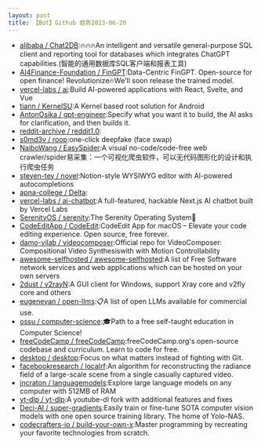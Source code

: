 ```yaml
---
layout: post
title: 【Bot】Github 趋势2023-06-20
---
```


* [alibaba / Chat2DB](https://github.com/alibaba/Chat2DB):🔥🔥🔥An intelligent and versatile general-purpose SQL client and reporting tool for databases which integrates ChatGPT capabilities.(智能的通用数据库SQL客户端和报表工具)
* [AI4Finance-Foundation / FinGPT](https://github.com/AI4Finance-Foundation/FinGPT):Data-Centric FinGPT. Open-source for open finance! Revolutionize🔥We'll soon release the trained model.
* [vercel-labs / ai](https://github.com/vercel-labs/ai):Build AI-powered applications with React, Svelte, and Vue
* [tiann / KernelSU](https://github.com/tiann/KernelSU):A Kernel based root solution for Android
* [AntonOsika / gpt-engineer](https://github.com/AntonOsika/gpt-engineer):Specify what you want it to build, the AI asks for clarification, and then builds it.
* [reddit-archive / reddit1.0](https://github.com/reddit-archive/reddit1.0):
* [s0md3v / roop](https://github.com/s0md3v/roop):one-click deepfake (face swap)
* [NaiboWang / EasySpider](https://github.com/NaiboWang/EasySpider):A visual no-code/code-free web crawler/spider易采集：一个可视化爬虫软件，可以无代码图形化的设计和执行爬虫任务
* [steven-tey / novel](https://github.com/steven-tey/novel):Notion-style WYSIWYG editor with AI-powered autocompletions
* [apna-college / Delta](https://github.com/apna-college/Delta):
* [vercel-labs / ai-chatbot](https://github.com/vercel-labs/ai-chatbot):A full-featured, hackable Next.js AI chatbot built by Vercel Labs
* [SerenityOS / serenity](https://github.com/SerenityOS/serenity):The Serenity Operating System🐞
* [CodeEditApp / CodeEdit](https://github.com/CodeEditApp/CodeEdit):CodeEdit App for macOS – Elevate your code editing experience. Open source, free forever.
* [damo-vilab / videocomposer](https://github.com/damo-vilab/videocomposer):Official repo for VideoComposer: Compositional Video Synthesiswith with Motion Controllability
* [awesome-selfhosted / awesome-selfhosted](https://github.com/awesome-selfhosted/awesome-selfhosted):A list of Free Software network services and web applications which can be hosted on your own servers
* [2dust / v2rayN](https://github.com/2dust/v2rayN):A GUI client for Windows, support Xray core and v2fly core and others
* [eugeneyan / open-llms](https://github.com/eugeneyan/open-llms):📋A list of open LLMs available for commercial use.
* [ossu / computer-science](https://github.com/ossu/computer-science):🎓Path to a free self-taught education in Computer Science!
* [freeCodeCamp / freeCodeCamp](https://github.com/freeCodeCamp/freeCodeCamp):freeCodeCamp.org's open-source codebase and curriculum. Learn to code for free.
* [desktop / desktop](https://github.com/desktop/desktop):Focus on what matters instead of fighting with Git.
* [facebookresearch / localrf](https://github.com/facebookresearch/localrf):An algorithm for reconstructing the radiance field of a large-scale scene from a single casually captured video.
* [jncraton / languagemodels](https://github.com/jncraton/languagemodels):Explore large language models on any computer with 512MB of RAM
* [yt-dlp / yt-dlp](https://github.com/yt-dlp/yt-dlp):A youtube-dl fork with additional features and fixes
* [Deci-AI / super-gradients](https://github.com/Deci-AI/super-gradients):Easily train or fine-tune SOTA computer vision models with one open source training library. The home of Yolo-NAS.
* [codecrafters-io / build-your-own-x](https://github.com/codecrafters-io/build-your-own-x):Master programming by recreating your favorite technologies from scratch.
